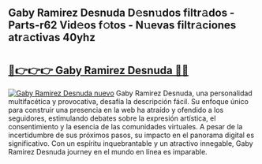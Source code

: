 ## Gaby Ramirez Desnuda D𝚎sn𝚞dos filtr𝚊dos - Parts-r62 Vid𝚎os f𝚘tos - N𝚞evas filtr𝚊ciones atr𝚊ctivas 40yhz

# <h2><a href="http://mb5ciga.tromn.icu/?c=Gaby+Ramirez+Desnuda">🔗👉👉👉 Gaby Ramirez Desnuda 🔗🔗</a></h2>

[![Gaby Ramirez Desnuda nuevo](https://i.imgur.com/pEAQMta.gif)](http://mb5ciga.tromn.icu/?c=Gaby+Ramirez+Desnuda)
Gaby Ramirez Desnuda, una personalidad multifacética y provocativa, desafía la descripción fácil. Su enfoque único para construir una presencia en la web ha atraído y ofendido a los seguidores, estimulando debates sobre la expresión artística, el consentimiento y la esencia de las comunidades virtuales. A pesar de la incertidumbre de sus próximos pasos, su impacto en el panorama digital es significativo. Con un espíritu inquebrantable y un atractivo innegable, Gaby Ramirez Desnuda journey en el mundo en línea es imparable.
